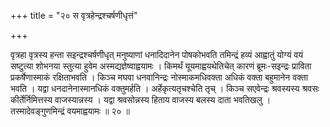 +++
title = "२० स वृत्रहेन्द्रश्चर्षणीधृत्तं"

+++

वृत्रहा वृत्रस्य हन्ता सइन्द्रश्चर्षणीधृत् मनुष्याणां धनादिदानेन पोषकोभवति तमिन्द्रं हव्यं आह्वातुं योग्यं वयं सष्टुत्या शोभनया स्तुत्या हुवेम अस्मद्यज्ञेष्वाह्वयामः । किमर्थं यूयमाह्वयथेतिचेत् कारणं ब्रूमः-सइन्द्रः प्राविता प्रकर्षेणास्माकं रक्षिताभवति । किञ्च मघवा धनवानिन्द्रः नोस्माकमधिवक्ता अधिकं वक्ता बहुमानेन वक्ता भवति । यद्वा धनदानेनास्मानधिकं वक्तुमर्हति । अर्हेकृत्यतृचश्चेति तृच् । किञ्च सएवेन्द्रः श्रवस्यस्य श्रवसः कीर्तेर्निमित्तस्य वाजस्यान्नस्य । यद्वा श्रवसोन्नस्य हिताय वाजस्य बलस्य दाता भवतिखलु । तस्मादेवङ्गुणमिन्द्रं वयमाह्वयामः ॥ २० ॥